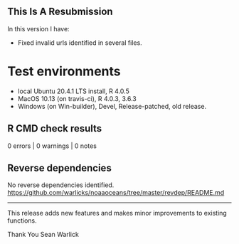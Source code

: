 ## This Is A Resubmission
In this version I have: 
* Fixed invalid urls identified in several files. 


# Test environments
* local Ubuntu 20.4.1 LTS install, R 4.0.5
* MacOS 10.13 (on travis-ci), R 4.0.3, 3.6.3
* Windows (on Win-builder), Devel, Release-patched, old release.

## R CMD check results

0 errors | 0 warnings | 0 notes

## Reverse dependencies
No reverse dependencies identified. 
https://github.com/warlicks/noaaoceans/tree/master/revdep/README.md

-----
This release adds new features and makes minor improvements to existing functions. 

Thank You
Sean Warlick
